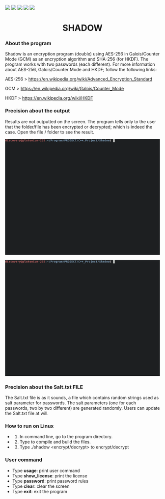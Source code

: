 ![](https://img.shields.io/badge/Code-C++-orange.svg?style=plastic&logo=c%2B%2B)
![](https://img.shields.io/badge/OS-Linux-orange.svg?style=plastic&logo=Linux)
![](https://img.shields.io/badge/Algorithm-AES-orange.svg?style=plastic&logo)
![](https://img.shields.io/badge/Algorithm-SHA-orange.svg?style=plastic&logo)
![](https://img.shields.io/badge/Tools-SublimeText-orange.svg?style=plastic&logo)
<h1 align="center"> SHADOW </h1>

<h3 algin="left"> About the program </h3>

Shadow is an encryption program (double) using AES-256 in Galois/Counter Mode (GCM) as an encryption algorithm and SHA-256 (for HKDF). The program works with two passwords (each different).
For more information about AES-256, Galois/Counter Mode and HKDF; follow the following links:

AES-256 > https://en.wikipedia.org/wiki/Advanced_Encryption_Standard

GCM > https://en.wikipedia.org/wiki/Galois/Counter_Mode

HKDF > https://en.wikipedia.org/wiki/HKDF

<h3 align="left"> Precision about the output </h3>

Results are not outputted on the screen. The program tells only to the user that the folder/file has been encrypted or decrypted; which is indeed the case.
Open the file / folder to see the result.

![Output](https://github.com/AndryRafam/Shadow/blob/main/Output/Crypt.gif)

![Output](https://github.com/AndryRafam/Shadow/blob/main/Output/Decrypt.gif)

<h3 align="left"> Precision about the Salt.txt FILE </h3>

The Salt.txt file is as it sounds, a file which contains random strings used as salt parameter for passwords.
The salt parameters (one for each passwords, two by two different) are generated randomly.
Users can update the Salt.txt file at will.

<h3 align="left"> How to run on Linux </h3>

- 1) In command line, go to the program directory.
- 2) Type <make> to compile and build the files.
- 3) Type ./shadow <encrypt/decrypt> to encrypt/decrypt

<h3 align="left"> User command </h3>

* Type **usage**: print user command
* Type **show_license**: print the license
* Type **password**: print password rules
* Type **clear**: clear the screen
* Type **exit**: exit the program
